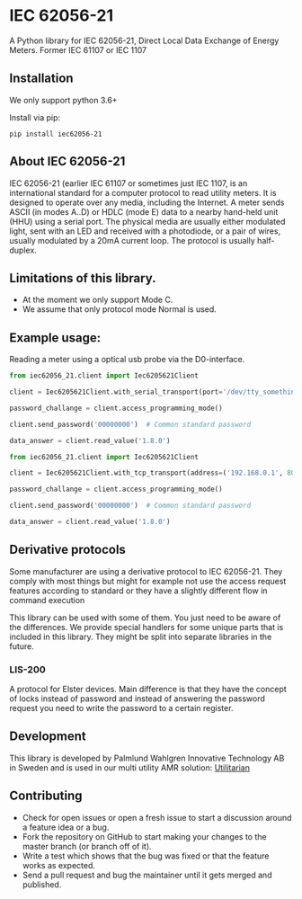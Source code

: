 
# IEC 62056-21


A Python library for IEC 62056-21, Direct Local Data Exchange of Energy Meters. 
Former IEC 61107 or IEC 1107

## Installation

We only support python 3.6+

Install via pip:

```
pip install iec62056-21
```

## About IEC 62056-21

IEC 62056-21 (earlier IEC 61107 or sometimes just IEC 1107, is an international 
standard for a computer protocol to read utility meters. It is designed to operate 
over any media, including the Internet. A meter sends ASCII (in modes A..D) or 
HDLC (mode E) data to a nearby hand-held unit (HHU) using a serial port. The physical 
media are usually either modulated light, sent with an LED and received with a 
photodiode, or a pair of wires, usually modulated by a 20mA current loop. The protocol 
is usually half-duplex.


## Limitations of this library.

* At the moment we only support Mode C.
* We assume that only protocol mode Normal is used.

## Example usage:

Reading a meter using a optical usb probe via the D0-interface.

```python
from iec62056_21.client import Iec6205621Client

client = Iec6205621Client.with_serial_transport(port='/dev/tty_something')

password_challange = client.access_programming_mode()

client.send_password('00000000')  # Common standard password

data_answer = client.read_value('1.8.0')
```

```python
from iec62056_21.client import Iec6205621Client

client = Iec6205621Client.with_tcp_transport(address=('192.168.0.1', 8000), device_address='12345678', password='00000000')

password_challange = client.access_programming_mode()

client.send_password('00000000')  # Common standard password

data_answer = client.read_value('1.8.0')
```


## Derivative protocols

Some manufacturer are using a derivative protocol to IEC 62056-21. They comply with 
most things but might for example not use the access request features according to 
standard or they have a slightly different flow in command execution

This library can be used with some of them. You just need to be aware of the differences.
We provide special handlers for some unique parts that is included in this library. 
They might be split into separate libraries in the future.

### LIS-200

A protocol for Elster devices. Main difference is that they have the concept of 
locks instead of password and instead of answering the password request you need to 
write the password to a certain register.

## Development

This library is developed by Palmlund Wahlgren Innovative Technology AB in Sweden and 
is used in our multi utility AMR solution: [Utilitarian](https://docs.utilitarian.io)

## Contributing

*   Check for open issues or open a fresh issue to start a discussion around a feature 
    idea or a bug.
*   Fork the repository on GitHub to start making your changes to the master branch (or 
    branch off of it).
*   Write a test which shows that the bug was fixed or that the feature works as expected.
*   Send a pull request and bug the maintainer until it gets merged and published.

